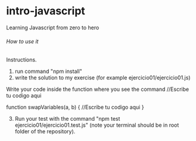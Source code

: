 # intro-javascript

Learning Javascript from zero to hero

###### How to use it

Instructions.

1. run command "npm install"
2. write the solution to my exercise (for example ejercicio01/ejercicio01.js)

Write your code inside the function where you see the command //Escribe tu codigo aqui

function swapVariables(a, b) {
//Escribe tu codigo aqui
}

3. Run your test with the command "npm test ejercicio01/ejercicio01.test.js" (note your terminal should be in root folder of the repository).
